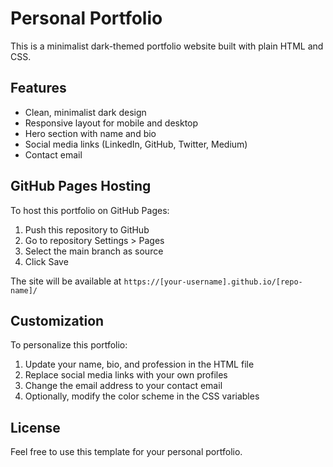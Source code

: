 
# Personal Portfolio

This is a minimalist dark-themed portfolio website built with plain HTML and CSS.

## Features

- Clean, minimalist dark design
- Responsive layout for mobile and desktop
- Hero section with name and bio
- Social media links (LinkedIn, GitHub, Twitter, Medium)
- Contact email

## GitHub Pages Hosting

To host this portfolio on GitHub Pages:

1. Push this repository to GitHub
2. Go to repository Settings > Pages
3. Select the main branch as source
4. Click Save

The site will be available at `https://[your-username].github.io/[repo-name]/`

## Customization

To personalize this portfolio:

1. Update your name, bio, and profession in the HTML file
2. Replace social media links with your own profiles
3. Change the email address to your contact email
4. Optionally, modify the color scheme in the CSS variables

## License

Feel free to use this template for your personal portfolio.